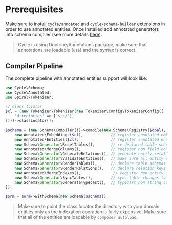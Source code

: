 # Prerequisites
Make sure to install `cycle/annoated` and `cycle/schema-builder` extensions in order to use annotated entities. Once installed add
annotated generators into schema compiler (see more details [here](/basic/install.md)).

> Cycle is using Doctrine/Annotations package, make sure that annotations are loadable (`use`) and the syntax is correct.

## Compiler Pipeline
The complete pipeline with annotated entities support will look like:

```php
use Cycle\Schema;
use Cycle\Annotated;
use Spiral\Tokenizer;

// Class locator
$cl = (new Tokenizer\Tokenizer(new Tokenizer\Config\TokenizerConfig([
    'directories' => ['src/'],
])))->classLocator();

$schema = (new Schema\Compiler())->compile(new Schema\Registry($dbal), [
    new Annotated\Embeddings($cl),            // register annotated embeddings
    new Annotated\Entities($cl),              // register annotated entities
    new Schema\Generator\ResetTables(),       // re-declared table schemas (remove columns)
    new Annotated\MergeColumns(),             // register non field columns (table level)
    new Schema\Generator\GenerateRelations(), // generate entity relations
    new Schema\Generator\ValidateEntities(),  // make sure all entity schemas are correct
    new Schema\Generator\RenderTables(),      // declare table schemas
    new Schema\Generator\RenderRelations(),   // declare relation keys and indexes
    new Annotated\MergeIndexes(),              // register non entity indexes (table level)
    new Schema\Generator\SyncTables(),        // sync table changes to database
    new Schema\Generator\GenerateTypecast(),  // typecast non string columns
]);

$orm = $orm->withSchema(new Schema($schema));
```

> Make sure to point the class locator the directory with your domain entities only as the indexation operation is fairly expensive. Make sure that all of the entities are loadable by `composer autoload`.
